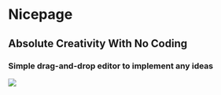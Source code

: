 # Nicepage

## Absolute Creativity With No Coding
### Simple drag-and-drop editor to implement any ideas
<a href="https://nicepage.com/"><img src="https://images03.nicepage.com/a122014e1e8cdf24af08f98c/7721fee501a75153b1afe4ae/editor.gif"></a>
